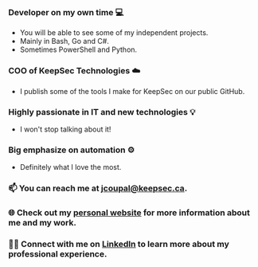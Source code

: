 ### Developer on my own time 💻
 - You will be able to see some of my independent projects.
 - Mainly in Bash, Go and C#.
 - Sometimes PowerShell and Python.
### COO of KeepSec Technologies ☁️
 - I publish some of the tools I make for KeepSec on our public GitHub.
### Highly passionate in IT and new technologies 💡
 - I won't stop talking about it!
### Big emphasize on automation ⚙️
- Definitely what I love the most.

### 📫 You can reach me at [jcoupal@keepsec.ca](mailto:jcoupal@keepsec.ca).
### 🌐 Check out my [personal website](https://jcoupal.com/) for more information about me and my work.
### 👨‍💼 Connect with me on [LinkedIn](https://www.linkedin.com/in/jordan-coupal-222773225/) to learn more about my professional experience. 

